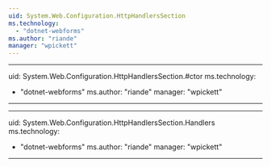 ```yaml
---
uid: System.Web.Configuration.HttpHandlersSection
ms.technology: 
  - "dotnet-webforms"
ms.author: "riande"
manager: "wpickett"
---
```


---
uid: System.Web.Configuration.HttpHandlersSection.#ctor
ms.technology: 
  - "dotnet-webforms"
ms.author: "riande"
manager: "wpickett"
---

---
uid: System.Web.Configuration.HttpHandlersSection.Handlers
ms.technology: 
  - "dotnet-webforms"
ms.author: "riande"
manager: "wpickett"
---
